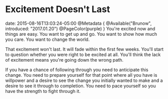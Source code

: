 # Excitement Doesn't Last
date: 2015-08-16T13:03:24-05:00
@Metadata {
  @Available("Brunow", introduced: "2017.01.20")
  @PageColor(purple)
}
You're excited now and things are easy. You want to get up and go. You want to show how much you care. You want to change the world.

That excitement won't last. It will fade within the first few weeks. You'll start to question whether you were right to be excited at all. You'll think the lack of excitement means you're going down the wrong path.

If you have a chance of following through you need to anticipate this change. You need to prepare yourself for that point where all you have is willpower and a desire to see the change you initially wanted to make and a desire to see it through to completion. You need to pace yourself so you have the strength to fight through it.
